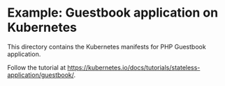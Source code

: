 # Example: Guestbook application on Kubernetes

This directory contains the Kubernetes manifests for PHP
Guestbook application.

Follow the tutorial at https://kubernetes.io/docs/tutorials/stateless-application/guestbook/.
